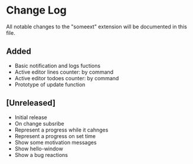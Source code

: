 # Change Log

All notable changes to the "someext" extension will be documented in this file.

## Added

- Basic notification and logs fuctions
- Active editor lines counter: by command
- Active editor todoes counter: by command
- Prototype of update function


## [Unreleased]

- Initial release
- On change subsribe
- Represent a progress while it cahnges
- Represent a progress on set time
- Show some motivation messages
- Show hello-window
- Show a bug reactions